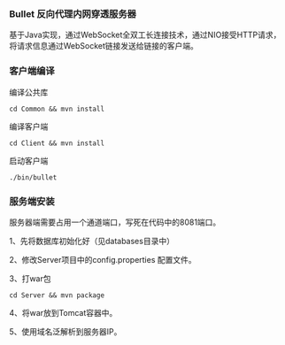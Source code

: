 ### Bullet 反向代理内网穿透服务器

基于Java实现，通过WebSocket全双工长连接技术，通过NIO接受HTTP请求，将请求信息通过WebSocket链接发送给链接的客户端。



### 客户端编译
编译公共库
```
cd Common && mvn install
```

编译客户端
```
cd Client && mvn install
```

启动客户端
```
./bin/bullet
```


### 服务端安装

服务器端需要占用一个通道端口，写死在代码中的8081端口。

1、先将数据库初始化好（见databases目录中）

2、修改Server项目中的config.properties 配置文件。

3、打war包
```
cd Server && mvn package
```

4、将war放到Tomcat容器中。

5、使用域名泛解析到服务器IP。

